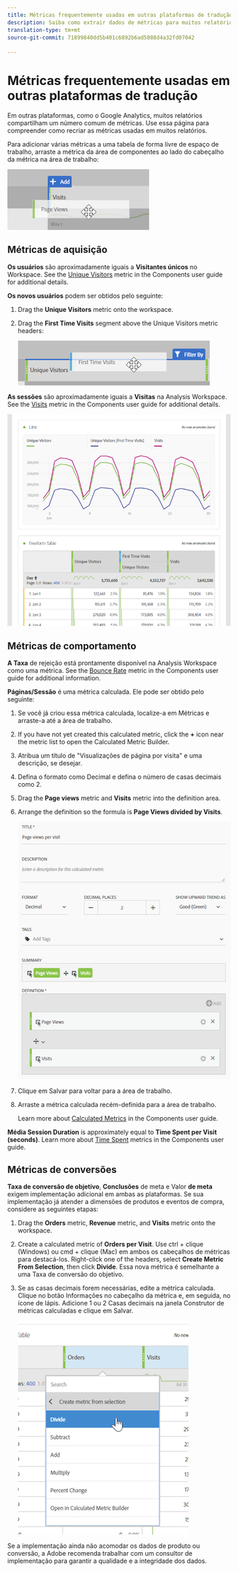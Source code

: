 ```yaml
---
title: Métricas frequentemente usadas em outras plataformas de tradução
description: Saiba como extrair dados de métricas para muitos relatórios comuns usando terminologia mais familiar aos usuários do Google Analytics.
translation-type: tm+mt
source-git-commit: 71899840dd5b401c6892b6ad5088d4a32fd07042

---
```



# Métricas frequentemente usadas em outras plataformas de tradução

Em outras plataformas, como o Google Analytics, muitos relatórios compartilham um número comum de métricas. Use essa página para compreender como recriar as métricas usadas em muitos relatórios.

Para adicionar várias métricas a uma tabela de forma livre de espaço de trabalho, arraste a métrica da área de componentes ao lado do cabeçalho da métrica na área de trabalho:

![Métrica adicional](../assets/new_metric.png)

## Métricas de aquisição

**Os usuários** são aproximadamente iguais a **Visitantes únicos** no Workspace. See the [Unique Visitors](../../../components/c-variables/c-metrics/metrics-unique-visitors.md) metric in the Components user guide for additional details.

**Os novos usuários** podem ser obtidos pelo seguinte:

1. Drag the **Unique Visitors** metric onto the workspace.
2. Drag the **First Time Visits** segment above the Unique Visitors metric headers:

   ![Novas visitas](../assets/first_time_visits.png)

**As sessões** são aproximadamente iguais a **Visitas** na Analysis Workspace. See the [Visits](../../../components/c-variables/c-metrics/metrics-visit.md) metric in the Components user guide for additional details.

![Métricas de aquisição](../assets/acquisition_metrics.png)

## Métricas de comportamento

**A Taxa** de rejeição está prontamente disponível na Analysis Workspace como uma métrica. See the [Bounce Rate](../../../components/c-variables/c-metrics/metrics-bounce-rate.md) metric in the Components user guide for additional information.

**Páginas/Sessão** é uma métrica calculada. Ele pode ser obtido pelo seguinte:

1. Se você já criou essa métrica calculada, localize-a em Métricas e arraste-a até a área de trabalho.
2. If you have not yet created this calculated metric, click the **+** icon near the metric list to open the Calculated Metric Builder.
3. Atribua um título de "Visualizações de página por visita" e uma descrição, se desejar.
4. Defina o formato como Decimal e defina o número de casas decimais como 2.
5. Drag the **Page views** metric and **Visits** metric into the definition area.
6. Arrange the definition so the formula is **Page Views divided by Visits**.

   ![Exibições de página por visita](../assets/page_views_per_visit.png)

7. Clique em Salvar para voltar para a área de trabalho.
8. Arraste a métrica calculada recém-definida para a área de trabalho.

   Learn more about [Calculated Metrics](../../../components/c-variables/c-metrics/calculated-metric.md) in the Components user guide.

**Média Session Duration** is approximately equal to **Time Spent per Visit (seconds)**. Learn more about [Time Spent](../../../components/c-variables/c-metrics/metrics-time-spent.md) metrics in the Components user guide.

## Métricas de conversões

**Taxa de conversão de objetivo**, **Conclusões** de meta e Valor **de meta** exigem implementação adicional em ambas as plataformas. Se sua implementação já atender a dimensões de produtos e eventos de compra, considere as seguintes etapas:

1. Drag the **Orders** metric, **Revenue** metric, and **Visits** metric onto the workspace.
1. Create a calculated metric of **Orders per Visit**. Use ctrl + clique (Windows) ou cmd + clique (Mac) em ambos os cabeçalhos de métricas para destacá-los. Right-click one of the headers, select **Create Metric From Selection**, then click **Divide**. Essa nova métrica é semelhante a uma Taxa de conversão do objetivo.
1. Se as casas decimais forem necessárias, edite a métrica calculada. Clique no botão Informações no cabeçalho da métrica e, em seguida, no ícone de lápis. Adicione 1 ou 2 Casas decimais na janela Construtor de métricas calculadas e clique em Salvar.

   ![Pedidos por visita](../assets/orders_per_visit.png)

Se a implementação ainda não acomodar os dados de produto ou conversão, a Adobe recomenda trabalhar com um consultor de implementação para garantir a qualidade e a integridade dos dados.
